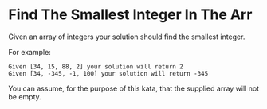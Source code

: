 # Find The Smallest Integer In The Arr

Given an array of integers your solution should find the smallest integer.

For example:

    Given [34, 15, 88, 2] your solution will return 2
    Given [34, -345, -1, 100] your solution will return -345

You can assume, for the purpose of this kata, that the supplied array will not be empty.
